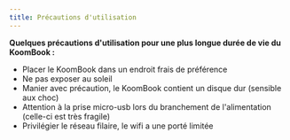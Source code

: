 ```yaml
---
title: Précautions d'utilisation
---
```

**Quelques précautions d'utilisation pour une plus longue durée de vie du KoomBook :**
- Placer le KoomBook dans un endroit frais de préférence
- Ne pas exposer au soleil
- Manier avec précaution, le KoomBook contient un disque dur (sensible aux choc)
- Attention à la prise micro-usb lors du branchement de l'alimentation (celle-ci est très fragile)
- Privilégier le réseau filaire, le wifi a une porté limitée  

